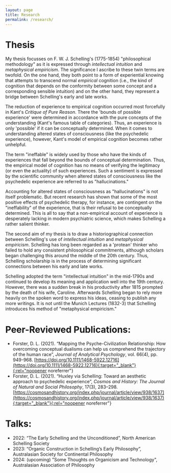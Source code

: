 ```yaml
---
layout: page
title: Research
permalink: /research/
---
```

Thesis
======
My thesis focusses on F. W. J. Schelling's (1775-1854) "philosophical methodology" as it is expressed through *intellectual intuition* and *metaphysical empiricism*. The significance I ascribe to these twin terms are twofold. On the one hand, they both point to a form of experiential knowing that attempts to transcend normal *empirical* cognition (i.e., the kind of cognition that depends on the conformity between some concept and a corresponding sensible intuition) and on the other hand, they represent a bridge between Schelling's early and late works.

The reduction of experience to empirical cognition occurred most forcefully in Kant's *Critique of Pure Reason*. There the 'bounds of possible experience' were determined in accordance with the pure concepts of the understanding (Kant's famous table of categories). Thus, an experience is only 'possible' if it can be conceptually determined. When it comes to understanding altered states of consciousness (like the psychedelic experience), however, Kant's model of empirical cognition becomes rather unhelpful.

The term "ineffable" is widely used by those who have the kinds of experiences that fall beyond the bounds of conceptual determination. Thus, the empirical model of cognition has no means of verifying the legitimacy (or even the actuality) of such experiences. Such a sentiment is expressed by the scientific community when altered states of consciousness like the psychedelic experience are referred to as "hallucinations."

Accounting for altered states of consciousness as "hallucinations" is not itself problematic. But recent research has shown that some of the most positive effects of psychedelic therapy, for instance, are contingent on the "ineffability" of the experience, that is their refusal to be conceptually determined. This is all to say that a non-empirical account of experience is desperately lacking in modern psychiatric science, which makes Schelling a rather salient thinker.

The second aim of my thesis is to draw a historiographical connection between Schelling's use of *intellectual intuition* and *metaphysical empiricism*. Schelling has long been regarded as a 'protean' thinker who failed to hold any consistent philosophical commitments, although scholars began challenging this around the middle of the 20th century. Thus, Schelling scholarship is in the process of determining significant connections between his early and late works.

Schelling adopted the term "intellectual intuition" in the mid-1790s and continued to develop its meaning and application well into the 19th century. However, there was a sudden break in his productivity after 1815 prompted by the death of his wife, Caroline. Afterwards Schelling began to rely more heavily on the spoken word to express his ideas, ceasing to publish any more writings. It is not until the Munich Lectures (1832-3) that Schelling introduces his method of "metaphysical empiricism."

Peer-Reviewed Publications:
======
* Forster, D. L. (2021). “Mapping the Psyche-Civilization Relationship: How overcoming conceptual dualisms can help us comprehend the trajectory of the human race”, *Journal of Analytical Psychology*, vol. 66(4), pp. 949-968. [https://doi.org/10.1111/1468-5922.12716](https://doi.org/10.1111/1468-5922.12716){:target="_blank"}{:rel="noopener noreferrer"}
* Forster, D. L. (2021). “Huxley via Schelling: Toward an aesthetic approach to psychedelic experience”, *Cosmos and History: The Journal of Natural and Social Philosophy*, 17(3), 283–298. [https://cosmosandhistory.org/index.php/journal/article/view/938/1637](https://cosmosandhistory.org/index.php/journal/article/view/938/1637){:target="_blank"}{:rel="noopener noreferrer"}

Talks:
======
* 2022: “The Early Schelling and the Unconditioned”, North American Schelling Society
* 2023: “Organic Construction in Schelling’s Early Philosophy”, Australasian Society for Continental Philosophy
* 2024: (upcoming) "Some Thoughts on Organicism and Technology", Australasian Association of Philosophy
